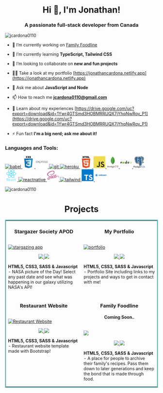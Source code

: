<h1 align="center">Hi 👋, I'm Jonathan!</h1>
<h3 align="center">A passionate full-stack developer from Canada</h3>

<p align="left"> <img src="https://komarev.com/ghpvc/?username=jcardona0110&label=Profile%20views&color=0e75b6&style=flat" alt="jcardona0110" /> </p>

- 🔭 I’m currently working on [Family Foodline](https://github.com/JCardona0110/Family-Foodline)

- 🌱 I’m currently learning **TypeScript, Tailwind CSS**

- 👯 I’m looking to collaborate on **new and fun projects**

- 👨‍💻 Take a look at my portfolio [https://jonathancardona.netlify.app](https://jonathancardona.netlify.app)

- 💬 Ask me about **JavaScript and Node**

- 📫 How to reach me **jcardona0110@gmail.com**

- 📄 Learn about my experiences [https://drive.google.com/uc?export=download&id=1Ywr4GTSmd3HOBMRRUQX7jYhqNwRqv_P1](https://drive.google.com/uc?export=download&id=1Ywr4GTSmd3HOBMRRUQX7jYhqNwRqv_P1)

- ⚡ Fun fact **I'm a big nerd; ask me about it!**


<h3 align="left">Languages and Tools:</h3>
<p align="left"> <a href="https://babeljs.io/" target="_blank" rel="noreferrer"> <img src="https://www.vectorlogo.zone/logos/babeljs/babeljs-icon.svg" alt="babel" width="40" height="40"/> </a> <a href="https://www.w3schools.com/css/" target="_blank" rel="noreferrer"> <img src="https://raw.githubusercontent.com/devicons/devicon/master/icons/css3/css3-original-wordmark.svg" alt="css3" width="40" height="40"/> </a> <a href="https://expressjs.com" target="_blank" rel="noreferrer"> <img src="https://raw.githubusercontent.com/devicons/devicon/master/icons/express/express-original-wordmark.svg" alt="express" width="40" height="40"/> </a> <a href="https://git-scm.com/" target="_blank" rel="noreferrer"> <img src="https://www.vectorlogo.zone/logos/git-scm/git-scm-icon.svg" alt="git" width="40" height="40"/> </a> <a href="https://heroku.com" target="_blank" rel="noreferrer"> <img src="https://www.vectorlogo.zone/logos/heroku/heroku-icon.svg" alt="heroku" width="40" height="40"/> </a> <a href="https://www.w3.org/html/" target="_blank" rel="noreferrer"> <img src="https://raw.githubusercontent.com/devicons/devicon/master/icons/html5/html5-original-wordmark.svg" alt="html5" width="40" height="40"/> </a> <a href="https://developer.mozilla.org/en-US/docs/Web/JavaScript" target="_blank" rel="noreferrer"> <img src="https://raw.githubusercontent.com/devicons/devicon/master/icons/javascript/javascript-original.svg" alt="javascript" width="40" height="40"/> </a> <a href="https://www.mongodb.com/" target="_blank" rel="noreferrer"> <img src="https://raw.githubusercontent.com/devicons/devicon/master/icons/mongodb/mongodb-original-wordmark.svg" alt="mongodb" width="40" height="40"/> </a> <a href="https://nodejs.org" target="_blank" rel="noreferrer"> <img src="https://raw.githubusercontent.com/devicons/devicon/master/icons/nodejs/nodejs-original-wordmark.svg" alt="nodejs" width="40" height="40"/> </a> <a href="https://www.postgresql.org" target="_blank" rel="noreferrer"> <img src="https://raw.githubusercontent.com/devicons/devicon/master/icons/postgresql/postgresql-original-wordmark.svg" alt="postgresql" width="40" height="40"/> </a> <a href="https://reactjs.org/" target="_blank" rel="noreferrer"> <img src="https://raw.githubusercontent.com/devicons/devicon/master/icons/react/react-original-wordmark.svg" alt="react" width="40" height="40"/> </a> <a href="https://reactnative.dev/" target="_blank" rel="noreferrer"> <img src="https://reactnative.dev/img/header_logo.svg" alt="reactnative" width="40" height="40"/> </a> <a href="https://sass-lang.com" target="_blank" rel="noreferrer"> <img src="https://raw.githubusercontent.com/devicons/devicon/master/icons/sass/sass-original.svg" alt="sass" width="40" height="40"/> </a> <a href="https://tailwindcss.com/" target="_blank" rel="noreferrer"> <img src="https://www.vectorlogo.zone/logos/tailwindcss/tailwindcss-icon.svg" alt="tailwind" width="40" height="40"/> </a> <a href="https://www.typescriptlang.org/" target="_blank" rel="noreferrer"> <img src="https://raw.githubusercontent.com/devicons/devicon/master/icons/typescript/typescript-original.svg" alt="typescript" width="40" height="40"/> </a> <a href="https://webpack.js.org" target="_blank" rel="noreferrer"> <img src="https://raw.githubusercontent.com/devicons/devicon/d00d0969292a6569d45b06d3f350f463a0107b0d/icons/webpack/webpack-original-wordmark.svg" alt="webpack" width="40" height="40"/> </a> </p>

<p><img align="center" src="https://github-readme-streak-stats.herokuapp.com/?user=jcardona0110&theme=dark" alt="jcardona0110" /></p>


<h1 align="center">Projects</h1>
<table bordercolor="#66b2b2">
  
  <tr>
    <td width="50%" valign="top">
      <h3 align="center">Stargazer Society APOD</h3>
        <br />
        <a target="_blank" href="https://stargazer-apod.netlify.app">
            <img src="https://github.com/JCardona0110/JCardona0110/blob/main/stargazer%20gif.gif" width="100%" alt="stargazing app"/>
        </a>
        <br />
        <p align="center">
          
  <a href="https://github.com/JCardona0110/stargazing" target="_blank">
    <img src="https://img.shields.io/static/v1?label=|&message=REPO&color=23555f&style=plastic&logo=github&logo-color=white"/>
  </a>  
  <a href="https://stargazer-apod.netlify.app" target="_blank">
    <img src="https://img.shields.io/static/v1?label=|&message=WEBSITE&color=cdf998&style=plastic&logo=wordpress&logo-color=white"/>
  </a>
      </p>
        <p><strong> HTML5, CSS3, SASS & Javascript</strong> - NASA picture of the Day! Select any past date and see what was happening in our galaxy utilizing NASA's API! </p>
    </td>
    <td width="50%" valign="top">
      <h3 align="center">My Portfolio</h3>
        <br />
      <a target="_blank" href="https://jonathancardona.netlify.app">
            <img src="https://github.com/JCardona0110/JCardona0110/blob/main/portfolio%20gif.gif" width="100%"  alt="portfolio"/>
        </a>
        <br />
        <p align="center">
          
  <a href="https://github.com/JCardona0110/portfolio" target="_blank">
    <img src="https://img.shields.io/static/v1?label=|&message=REPO&color=23555f&style=plastic&logo=github&logo-color=white"/>
  </a>
  <a href="https://jonathancardona.netlify.app" target="_blank">
    <img src="https://img.shields.io/static/v1?label=|&message=WEBSITE&color=cdf998&style=plastic&logo=wordpress&logo-color=white"/>
  </a>
      </p>
        <p><strong>HTML5, CSS3, SASS & Javascript </strong> - Portfolio Site including links to my projects and ways to get in contact with me!</p>
    </td>
  </tr>
  
  <tr>
    <td width="50%" valign="top">
      <h3 align="center">Restaurant Website</h3>
      <br />
        <a target="_blank" href="https://dailo.netlify.app">
          <img src="https://github.com/JCardona0110/JCardona0110/blob/main/dailo%20gif.gif" width="100%" alt="Restaurant Website"/>
        </a>
      <br />
        <p align="center">
  <a href="https://github.com/JCardona0110/dailo" target="_blank">
    <img src="https://img.shields.io/static/v1?label=|&message=REPO&color=23555f&style=plastic&logo=github&logo-color=white"/>
  </a>
  <a href="https://dailo.netlify.app" target="_blank">
    <img src="https://img.shields.io/static/v1?label=|&message=WEBSITE&color=cdf998&style=plastic&logo=wordpress&logo-color=white"/>
  </a>
      </p>
        <p><strong>HTML5, CSS3, SASS & Javascript</strong> - Restaurant website template made with Bootstrap! </p>
    </td>
    <td width="50%" valign="top">
      <h3 align="center">Family Foodline</h3>
      <h4 align="center">Coming Soon..</h4>
        <br />
        <a target="_blank" href="#">
          <img src="#" width="100%"/>
        </a>
        <br />
        <p align="center">
          
  <a href="https://github.com/JCardona0110/family-foodline" target="_blank">
    <img src="https://img.shields.io/static/v1?label=|&message=REPO&color=23555f&style=plastic&logo=github&logo-color=white"/>
  </a>
  <a href="#" target="_blank">
    <img src="https://img.shields.io/static/v1?label=|&message=WEBSITE&color=cdf998&style=plastic&logo=wordpress&logo-color=white"/>
  </a>
      </p>
        <p><strong>HTML5, CSS3, SASS & Javascript</strong> -  A place for people to archive their family's recipes. Pass them down to later generations and keep the bond that is made through food.</p>
    </td>
  </tr>
</table>
